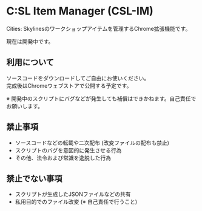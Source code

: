 # C:SL Item Manager (CSL-IM)

Cities: Skylinesのワークショップアイテムを管理するChrome拡張機能です。

現在は開発中です。

## 利用について

ソースコードをダウンロードしてご自由にお使いください。
<br>
完成後はChromeウェブストアで公開する予定です。

※ 開発中のスクリプトにバグなどが発生しても補償はできかねます。自己責任でお願いします。

## 禁止事項

- ソースコードなどの転載や二次配布 (改変ファイルの配布も禁止)
- スクリプトのバグを意図的に発生させる行為
- その他、法令および常識を逸脱した行為

## 禁止でない事項

- スクリプトが生成したJSONファイルなどの共有
- 私用目的でのファイル改変 (※ 自己責任で行うこと)
